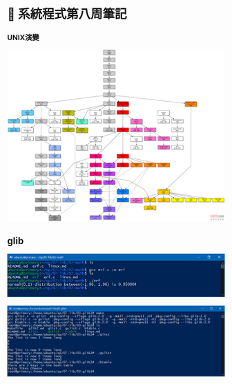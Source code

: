 # :memo: 系統程式第八周筆記
### UNIX演變
<img src = './unix.gif'>

## glib 
<img src = './erf.PNG'>
<br><br>
<img src = './list.PNG'>
